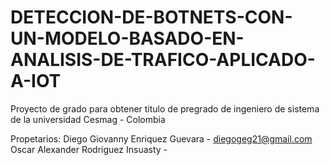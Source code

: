 # DETECCION-DE-BOTNETS-CON-UN-MODELO-BASADO-EN-ANALISIS-DE-TRAFICO-APLICADO-A-IOT
Proyecto de grado para obtener titulo de pregrado de ingeniero de sistema de la universidad Cesmag - Colombia

Propetarios: 
Diego Giovanny Enriquez Guevara - diegogeg21@gmail.com
Oscar Alexander Rodriguez Insuasty - 
